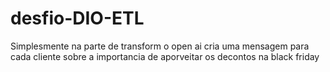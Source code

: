 # desfio-DIO-ETL


Simplesmente na parte de transform o open ai cria uma mensagem para cada cliente sobre a importancia de aporveitar os decontos na black friday
